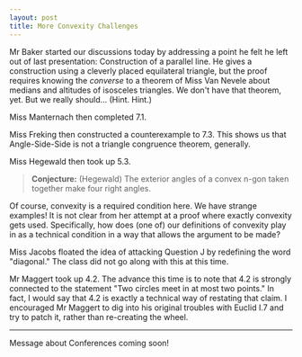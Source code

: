 ```yaml
---
layout: post
title: More Convexity Challenges
---
```


Mr Baker started our discussions today by addressing a point he felt he left out
of last presentation: Construction of a parallel line. He gives a construction using
a cleverly placed equilateral triangle, but the proof requires knowing the _converse_ to
a theorem of Miss Van Nevele about medians and altitudes of isosceles triangles.
We don't have that theorem, yet. But we really should... (Hint. Hint.)

Miss Manternach then completed 7.1.

Miss Freking then constructed a counterexample to 7.3. This shows us that Angle-Side-Side
is not a triangle congruence theorem, generally.

Miss Hegewald then took up 5.3.

> **Conjecture:** (Hegewald) The exterior angles of a convex n-gon taken together make
> four right angles.

Of course, convexity is a required condition here. We have strange examples!
It is not clear from her attempt at a proof where exactly convexity gets used. Specifically,
how does (one of) our definitions of convexity play in as a technical condition
in a way that allows the argument to be made?

Miss Jacobs floated the idea of attacking Question J by redefining the word "diagonal."
The class did not go along with this at this time.

Mr Maggert took up 4.2. The advance this time is to note that 4.2 is strongly connected to the
statement "Two circles meet in at most two points." In fact, I would say that 4.2 is
exactly a technical way of restating that claim. I encouraged Mr Maggert to dig into
his original troubles with Euclid I.7 and try to patch it, rather than re-creating the
wheel.

----

Message about Conferences coming soon!
